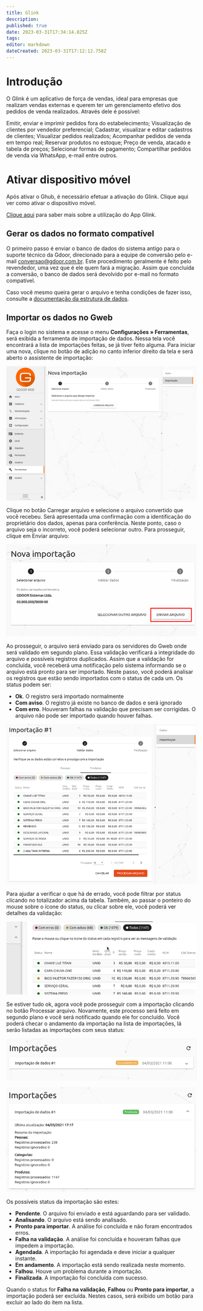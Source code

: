 ```yaml
---
title: Glink
description: 
published: true
date: 2023-03-31T17:34:14.825Z
tags: 
editor: markdown
dateCreated: 2023-03-31T17:12:12.758Z
---
```


# Introdução

O Glink é um aplicativo de força de vendas, ideal para empresas que realizam vendas externas e querem ter um gerenciamento efetivo dos pedidos de venda realizados. Através dele é possível:

Emitir, enviar e imprimir pedidos fora do estabelecimento;
Visualização de clientes por vendedor preferencial;
Cadastrar, visualizar e editar cadastros de clientes;
Visualizar pedidos realizados;
Acompanhar pedidos de venda em tempo real;
Reservar produtos no estoque;
Preço de venda, atacado e tabela de preços;
Selecionar formas de pagamento;
Compartilhar pedidos de venda via WhatsApp, e-mail entre outros.












# Ativar dispositivo móvel







Após ativar o Ghub, é necessário efetuar a ativação do Glink. Clique aqui ver como ativar o dispositivo móvel.

[Clique aqui](https://bdc.gdoor.com.br/artigos/novo-glink/#dashboard) para saber mais sobre a utilização do App Glink.










## Gerar os dados no formato compatível

O primeiro passo é enviar o banco de dados do sistema antigo para o suporte técnico da Gdoor, direcionado para a equipe de conversão pelo e-mail conversao@gdoor.com.br. Este procedimento geralmente é feito pelo revendedor, uma vez que é ele quem fará a migração. Assim que concluída a conversão, o banco de dados será devolvido por e-mail no formato compatível.

Caso você mesmo queira gerar o arquivo e tenha condições de fazer isso, consulte a [documentação da estrutura de dados](https://docs.gdoorweb.com.br/public/conversion/data-structure).

## Importar os dados no Gweb

Faça o login no sistema e acesse o menu **Configurações &raquo; Ferramentas**, será exibida a ferramenta de importação de dados. Nessa tela você encontrará a lista de importações feitas, se já tiver feito alguma. Para iniciar uma nova, clique no botão de adição no canto inferior direito da tela e será aberto o assistente de importação:

![Assistente de importação de dados](/config/ferramentas/importar-dados-assistente.png)

Clique no botão <span data-mat-button>Carregar arquivo</span> e selecione o arquivo convertido que você recebeu. Será apresentada uma confirmação com a identificação do proprietário dos dados, apenas para conferência. Neste ponto, caso o arquivo seja o incorreto, você poderá selecionar outro. Para prosseguir, clique em <span data-mat-button>Enviar arquivo</span>:

![Confirmação do proprietário dos dados](/config/ferramentas/importar-dados-confirmacao.png)

Ao prosseguir, o arquivo será enviado para os servidores do Gweb onde será validado em segundo plano. Essa validação verificará a integridade do arquivo e possíveis registros duplicados. Assim que a validação for concluída, você receberá uma notificação pelo sistema informando se o arquivo está pronto para ser importado. Neste passo, você poderá analisar os registros que estão sendo importados com o status de cada um. Os status podem ser:

- <i class="badge success"></i> **Ok**. O registro será importado normalmente
- <i class="badge warning"></i> **Com aviso**. O registro já existe no banco de dados e será ignorado
- <i class="badge error"></i> **Com erro**. Houveram falhas na validação que precisam ser corrigidas. O arquivo não pode ser importado quando houver falhas.

![Resultado da validação do arquivo](/config/ferramentas/importar-dados-validacao.png)

Para ajudar a verificar o que há de errado, você pode filtrar por status clicando no totalizador acima da tabela. Também, ao passar o ponteiro do mouse sobre o ícone do status, ou clicar sobre ele, você poderá ver detalhes da validação:

![Filtros na importação de dados](/config/ferramentas/importar-dados-filtros.gif)

Se estiver tudo ok, agora você pode prosseguir com a importação clicando no botão <span class="mat-button mat-accent">Processar arquivo</span>. Novamente, este processo será feito em segundo plano e você será notificado quando ele for concluído. Você poderá checar o andamento da importação na lista de importações, lá serão listadas as importações com seus status:

![Lista de importações](/config/ferramentas/importar-dados-lista.png)

![Lista de importações com detalhes](/config/ferramentas/importar-dados-lista-sucesso.png)

Os possíveis status da importação são estes:

- **Pendente**. O arquivo foi enviado e está aguardando para ser validado.
- **Analisando**. O arquivo está sendo analisado.
- **Pronto para importar**. A análise foi concluída e não foram encontrados erros.
- **Falha na validação**. A análise foi concluída e houveram falhas que impedem a importação.
- **Agendada**. A importação foi agendada e deve iniciar a qualquer instante.
- **Em andamento**. A importação está sendo realizada neste momento.
- **Falhou**. Houve um problema durante a importação.
- **Finalizada**. A importação foi concluída com sucesso.

Quando o status for **Falha na validação**, **Falhou** ou **Pronto para importar**, a importação poderá ser excluída. Nestes casos, será exibido um botão para excluir ao lado do item na lista.